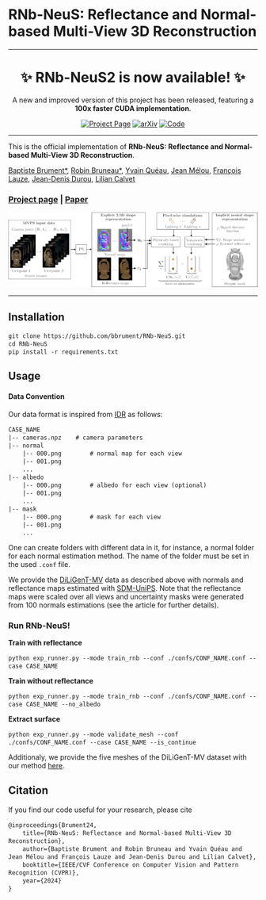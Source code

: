 # RNb-NeuS: Reflectance and Normal-based Multi-View 3D Reconstruction

<div align="center">
  <hr>
  <h1>✨ RNb-NeuS2 is now available! ✨</h1>
  <p>A new and improved version of this project has been released, featuring a <strong>100x faster CUDA implementation</strong>.</p>
  <a href="https://robinbruneau.github.io/publications/rnb_neus2.html"><img src="https://img.shields.io/badge/Project_Page-🌐-blue" alt="Project Page" height="30"></a>
  <a href="https://arxiv.org/abs/2506.04115"><img src="https://img.shields.io/badge/arXiv-2506.04115-b31b1b" alt="arXiv" height="30"></a>
  <a href="https://github.com/RobinBruneau/RNb-NeuS2"><img src="https://img.shields.io/badge/Code-💻-black" alt="Code" height="30"></a>
  <hr>
</div>

This is the official implementation of **RNb-NeuS: Reflectance and Normal-based Multi-View 3D Reconstruction**.

[Baptiste Brument*](https://bbrument.github.io/),
[Robin Bruneau*](https://robinbruneau.github.io/),
[Yvain Quéau](https://sites.google.com/view/yvainqueau),
[Jean Mélou](https://www.irit.fr/~Jean.Melou/),
[François Lauze](https://loutchoa.github.io/),
[Jean-Denis Durou](https://www.irit.fr/~Jean-Denis.Durou/),
[Lilian Calvet](https://scholar.google.com/citations?user=6JewdrMAAAAJ&hl=en)

### [Project page](https://robinbruneau.github.io/publications/rnb_neus.html) | [Paper](https://openaccess.thecvf.com/content/CVPR2024/papers/Brument_RNb-NeuS_Reflectance_and_Normal-based_Multi-View_3D_Reconstruction_CVPR_2024_paper.pdf)

<img src="assets/pipeline.png">

----------------------------------------
## Installation

```shell
git clone https://github.com/bbrument/RNb-NeuS.git
cd RNb-NeuS
pip install -r requirements.txt
```

## Usage

#### Data Convention

Our data format is inspired from [IDR](https://github.com/lioryariv/idr/blob/main/DATA_CONVENTION.md) as follows:
```
CASE_NAME
|-- cameras.npz    # camera parameters
|-- normal
    |-- 000.png        # normal map for each view
    |-- 001.png
    ...
|-- albedo
    |-- 000.png        # albedo for each view (optional)
    |-- 001.png
    ...
|-- mask
    |-- 000.png        # mask for each view
    |-- 001.png
    ...
```

One can create folders with different data in it, for instance, a normal folder for each normal estimation method.
The name of the folder must be set in the used `.conf` file.

We provide the [DiLiGenT-MV](https://drive.google.com/file/d/1TEBM6Dd7IwjRqJX0p8JwT9hLmy_vA5nU/view?usp=drive_link) data as described above with normals and reflectance maps estimated with [SDM-UniPS](https://github.com/satoshi-ikehata/SDM-UniPS-CVPR2023/). Note that the reflectance maps were scaled over all views and uncertainty masks were generated from 100 normals estimations (see the article for further details).

### Run RNb-NeuS!

**Train with reflectance**

```shell
python exp_runner.py --mode train_rnb --conf ./confs/CONF_NAME.conf --case CASE_NAME
```

**Train without reflectance**

```shell
python exp_runner.py --mode train_rnb --conf ./confs/CONF_NAME.conf --case CASE_NAME --no_albedo
```

**Extract surface** 

```shell
python exp_runner.py --mode validate_mesh --conf ./confs/CONF_NAME.conf --case CASE_NAME --is_continue
```

Additionaly, we provide the five meshes of the DiLiGenT-MV dataset with our method [here](https://drive.google.com/file/d/1CTQW1YLWOT2sSEWznFmSY_cUUtiTXLdM/view?usp=drive_link).

## Citation
If you find our code useful for your research, please cite
```
@inproceedings{Brument24,
    title={RNb-NeuS: Reflectance and Normal-based Multi-View 3D Reconstruction},
    author={Baptiste Brument and Robin Bruneau and Yvain Quéau and Jean Mélou and François Lauze and Jean-Denis Durou and Lilian Calvet},
    booktitle={IEEE/CVF Conference on Computer Vision and Pattern Recognition (CVPR)},
    year={2024}
}
```
